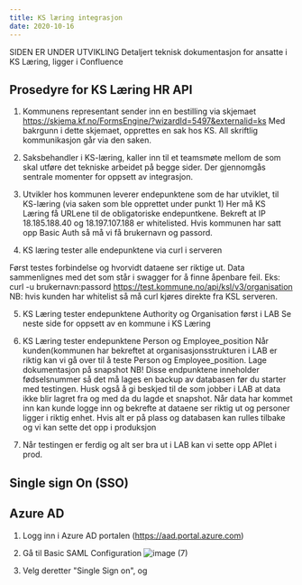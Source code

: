 ```yaml
---
title: KS læring integrasjon
date: 2020-10-16
---
```

SIDEN ER UNDER UTVIKLING
Detaljert teknisk dokumentasjon for ansatte i KS Læring, ligger i Confluence

## Prosedyre for KS Læring HR API

1. Kommunens representant sender inn en bestilling via skjemaet
https://skjema.kf.no/FormsEngine/?wizardId=5497&externalid=ks
Med bakrgunn i dette skjemaet, opprettes en sak hos KS. All skriftlig kommunikasjon går via den saken.

2. Saksbehandler i KS-læring, kaller inn til et teamsmøte mellom de som skal utføre det tekniske arbeidet på begge sider. Der gjennomgås sentrale momenter for oppsett av integrasjon.

3.	Utvikler hos kommunen leverer endepunktene som de har utviklet, til KS-læring (via saken som ble opprettet under punkt 1)
Her må KS Læring få URLene til de obligatoriske endepuntkene. Bekreft at IP 18.185.188.40 og 18.197.107.188 er whitelisted. Hvis kommunen har satt opp Basic Auth så må vi få brukernavn og passord.

4. KS læring tester alle endepunktene via curl i serveren

Først testes forbindelse og hvorvidt dataene ser riktige ut. Data sammenlignes med det som står i swagger for å finne åpenbare feil.
Eks: curl -u brukernavn:passord https://test.kommune.no/api/ksl/v3/organisation
NB: hvis kunden har whitelist så må curl kjøres direkte fra KSL serveren.

5. KS Læring tester endepunktene Authority og Organisation først i LAB
Se neste side for oppsett av en kommune i KS Læring


6.	KS Læring tester endepunktene Person og Employee_position
Når kunden(kommunen har bekreftet at organisasjonsstrukturen i LAB er riktig kan vi gå over til å teste Person og Employee_position.
Lage dokumentasjon på snapshot
NB! Disse endpunktene inneholder fødselsnummer så det må lages en backup av databasen før du starter med testingen. Husk også å gi beskjed til de som jobber i LAB at data ikke blir lagret fra og med da du lagde et snapshot.
Når data har kommet inn kan kunde logge inn og bekrefte at dataene ser riktig ut og personer ligger i riktig enhet. Hvis alt er på plass og databasen kan rulles tilbake og vi kan sette det opp i produksjon

7. Når testingen er ferdig og alt ser bra ut i LAB kan vi sette opp APIet i prod.


## Single sign On (SSO)

## Azure AD
1. Logg inn i Azure AD portalen (https://aad.portal.azure.com)

2. Gå til Basic SAML Configuration
![image (7)](https://user-images.githubusercontent.com/85100070/120184144-f031e880-c210-11eb-9dde-a442e8df21d4.png)

3. Velg deretter "Single Sign on", og 
